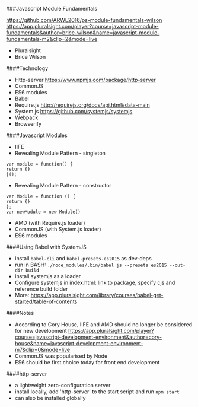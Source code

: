 ###Javascript Module Fundamentals 

https://github.com/ARWL2016/ps-module-fundamentals-wilson  
https://app.pluralsight.com/player?course=javascript-module-fundamentals&author=brice-wilson&name=javascript-module-fundamentals-m2&clip=2&mode=live 
  
- Pluralsight  
- Brice Wilson   
 
####Technology  
- Http-server https://www.npmjs.com/package/http-server  
- CommonJS 
- ES6 modules  
- Babel  
- Require.js http://requirejs.org/docs/api.html#data-main    
- System.js https://github.com/systemjs/systemjs    
- Webpack  
- Browserify  


####Javascript Modules
- IIFE  
- Revealing Module Pattern - singleton  

`var module = function() {`  
`return {}`   
`}();`  

- Revealing Module Pattern - constructor 

`var Module = function () {`  
`return {}`  
`};`  
`var newModule = new Module()`  

- AMD (with Require.js loader)  
- CommonJS (with System.js loader)  
- ES6 modules  

####Using Babel with SystemJS   
- install `babel-cli` and `babel-presets-es2015` as dev-deps  
- run in BASH: `./node_modules/.bin/babel js --presets es2015 --out-dir build`  
- install systemjs as a loader  
- Configure systemjs in index.html: link to package, specify cjs and reference build folder    
- More:  https://app.pluralsight.com/library/courses/babel-get-started/table-of-contents   


####Notes  
- According to Cory House, IIFE and AMD should no longer be considered for new development https://app.pluralsight.com/player?course=javascript-development-environment&author=cory-house&name=javascript-development-environment-m7&clip=0&mode=live 
- CommonJS was popularised by Node  
- ES6 should be first choice today for front end development  


####http-server 
- a lightweight zero-configuration server  
- install locally, add 'http-server' to the start script and run `npm start` 
- can also be installed globally 